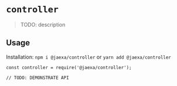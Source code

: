 # `controller`

> TODO: description

## Usage

Installation:
`npm i @jaexa/controller` or `yarn add @jaexa/controller`

```
const controller = require('@jaexa/controller');

// TODO: DEMONSTRATE API
```
